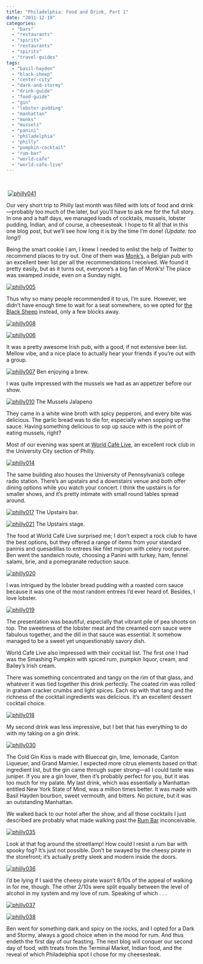 ```yaml
---
title: "Philadelphia: Food and Drink, Part 1"
date: "2011-12-19"
categories:
  - "bars"
  - "restaurants"
  - "spirits"
  - "restaurants"
  - "spirits"
  - "travel-guides"
tags:
  - "basil-hayden"
  - "black-sheep"
  - "center-city"
  - "dark-and-stormy"
  - "drink-guide"
  - "food-guide"
  - "gin"
  - "lobster-pudding"
  - "manhattan"
  - "monks"
  - "mussels"
  - "panini"
  - "philadelphia"
  - "philly"
  - "pumpkin-cocktail"
  - "rum-bar"
  - "world-cafe"
  - "world-cafe-live"
---
```


 

 [![](http://s3.amazonaws.com/thegourmez-wpmedia/2011/12/philly041.jpg "philly041")](http://s3.amazonaws.com/thegourmez-wpmedia/2011/12/philly041.jpg)

Our very short trip to Philly last month was filled with lots of food and drink—probably too much of the later, but you’ll have to ask me for the full story. In one and a half days, we managed loads of cocktails, mussels, lobster pudding, Indian, and of course, a cheesesteak. I hope to fit all that in this one blog post, but we’ll see how long it is by the time I’m done! _(Update: too long!)_

Being the smart cookie I am, I knew I needed to enlist the help of Twitter to recommend places to try out. One of them was [Monk’s,](http://www.monkscafe.com/) a Belgian pub with an excellent beer list per all the recommendations I received. We found it pretty easily, but as it turns out, everyone’s a big fan of Monk’s! The place was swamped inside, even on a Sunday night.

[![](http://s3.amazonaws.com/thegourmez-wpmedia/2011/12/philly005.jpg "philly005")](http://s3.amazonaws.com/thegourmez-wpmedia/2011/12/philly005.jpg)

Thus why so many people recommended it to us, I’m sure. However, we didn’t have enough time to wait for a seat somewhere, so we opted for [the Black Sheep](http://www.theblacksheeppub.com/) instead, only a few blocks away.

[![](http://s3.amazonaws.com/thegourmez-wpmedia/2011/12/philly008.jpg "philly008")](http://s3.amazonaws.com/thegourmez-wpmedia/2011/12/philly008.jpg)

[![](http://s3.amazonaws.com/thegourmez-wpmedia/2011/12/philly006.jpg "philly006")](http://s3.amazonaws.com/thegourmez-wpmedia/2011/12/philly006.jpg)

It was a pretty awesome Irish pub, with a good, if not extensive beer list. Mellow vibe, and a nice place to actually hear your friends if you’re out with a group.




<div class="caption">

[![](http://s3.amazonaws.com/thegourmez-wpmedia/2011/12/philly007.jpg "philly007")](http://s3.amazonaws.com/thegourmez-wpmedia/2011/12/philly007.jpg) Ben enjoying a brew.</div>


I was quite impressed with the mussels we had as an appetizer before our show.




<div class="caption">

[![](http://s3.amazonaws.com/thegourmez-wpmedia/2011/12/philly010.jpg "philly010")](http://s3.amazonaws.com/thegourmez-wpmedia/2011/12/philly010.jpg) The Mussels Jalapeno</div>


They came in a white wine broth with spicy pepperoni, and every bite was delicious. The garlic bread was to die for, especially when sopping up the sauce. Having something delicious to sop up sauce with is the point of eating mussels, right?

Most of our evening was spent at [World Café Live](http://philly.worldcafelive.com/), an excellent rock club in the University City section of Philly.

[![](http://s3.amazonaws.com/thegourmez-wpmedia/2011/12/philly014.jpg "philly014")](http://s3.amazonaws.com/thegourmez-wpmedia/2011/12/philly014.jpg)

The same building also houses the University of Pennsylvania’s college radio station. There’s an upstairs and a downstairs venue and both offer dining options while you watch your concert. I think the upstairs is for smaller shows, and it’s pretty intimate with small round tables spread around.




<div class="caption">

[![](http://s3.amazonaws.com/thegourmez-wpmedia/2011/12/philly017.jpg "philly017")](http://s3.amazonaws.com/thegourmez-wpmedia/2011/12/philly017.jpg) The Upstairs bar.</div>





<div class="caption">

[![](http://s3.amazonaws.com/thegourmez-wpmedia/2011/12/philly021.jpg "philly021")](http://s3.amazonaws.com/thegourmez-wpmedia/2011/12/philly021.jpg) The Upstairs stage.</div>


The food at World Café Live surprised me; I don’t expect a rock club to have the best options, but they offered a range of items from your standard paninis and quesadillas to entrees like filet mignon with celery root puree. Ben went the sandwich route, choosing a Panini with turkey, ham, fennel salami, brie, and a pomegranate reduction sauce.

[![](http://s3.amazonaws.com/thegourmez-wpmedia/2011/12/philly020.jpg "philly020")](http://s3.amazonaws.com/thegourmez-wpmedia/2011/12/philly020.jpg)

I was intrigued by the lobster bread pudding with a roasted corn sauce because it was one of the most random entrees I’d ever heard of. Besides, I love lobster.

[![](http://s3.amazonaws.com/thegourmez-wpmedia/2011/12/philly019.jpg "philly019")](http://s3.amazonaws.com/thegourmez-wpmedia/2011/12/philly019.jpg)

The presentation was beautiful, especially that vibrant pile of pea shoots on top. The sweetness of the lobster meat and the creamed corn sauce were fabulous together, and the dill in that sauce was essential. It somehow managed to be a sweet yet unquestionably savory dish.

World Café Live also impressed with their cocktail list. The first one I had was the Smashing Pumpkin with spiced rum, pumpkin liquor, cream, and Bailey’s Irish cream.

There was something concentrated and tangy on the rim of that glass, and whatever it was tied together this drink perfectly. The coated rim was rolled in graham cracker crumbs and light spices. Each sip with that tang and the richness of the cocktail ingredients was delicious. It’s an excellent dessert cocktail choice.

[![](http://s3.amazonaws.com/thegourmez-wpmedia/2011/12/philly018.jpg "philly018")](http://s3.amazonaws.com/thegourmez-wpmedia/2011/12/philly018.jpg)

My second drink was less impressive, but I bet that has everything to do with my taking on a gin drink.

[![](http://s3.amazonaws.com/thegourmez-wpmedia/2011/12/philly030.jpg "philly030")](http://s3.amazonaws.com/thegourmez-wpmedia/2011/12/philly030.jpg)

The Cold Gin Kiss is made with Bluecoat gin, lime, lemonade, Canton Liqueuer, and Grand Marnier. I expected more citrus elements based on that ingredient list, but the gin came through super strong—all I could taste was juniper. If you are a gin lover, then it’s probably perfect for you, but it was too much for my palate. My last drink, which was essentially a Manhattan entitled New York State of Mind, was a million times better. It was made with Basil Hayden bourbon, sweet vermouth, and bitters. No picture, but it was an outstanding Manhattan.

We walked back to our hotel after the show, and all those cocktails I just described are probably what made walking past the [Rum Bar](http://rum-bar.com/) inconceivable.

[![](http://s3.amazonaws.com/thegourmez-wpmedia/2011/12/philly035.jpg "philly035")](http://s3.amazonaws.com/thegourmez-wpmedia/2011/12/philly035.jpg)

Look at that fog around the streetlamp! How could I resist a rum bar with spooky fog? It’s just not possible. Don’t be swayed by the cheesy pirate in the storefront; it’s actually pretty sleek and modern inside the doors.

[![](http://s3.amazonaws.com/thegourmez-wpmedia/2011/12/philly036.jpg "philly036")](http://s3.amazonaws.com/thegourmez-wpmedia/2011/12/philly036.jpg)

I’d be lying if I said the cheesy pirate wasn’t 8/10s of the appeal of walking in for me, though. The other 2/10s were split equally between the level of alcohol in my system and my love of rum. Speaking of which . . .

[![](http://s3.amazonaws.com/thegourmez-wpmedia/2011/12/philly037.jpg "philly037")](http://s3.amazonaws.com/thegourmez-wpmedia/2011/12/philly037.jpg)

[![](http://s3.amazonaws.com/thegourmez-wpmedia/2011/12/philly038.jpg "philly038")](http://s3.amazonaws.com/thegourmez-wpmedia/2011/12/philly038.jpg)

Ben went for something dark and spicy on the rocks, and I opted for a Dark and Stormy, always a good choice when in the mood for rum. And thus endeth the first day of our feasting. The next blog will conquer our second day of food, with treats from the Terminal Market, Indian food, and the reveal of which Philadelphia spot I chose for my cheesesteak.
